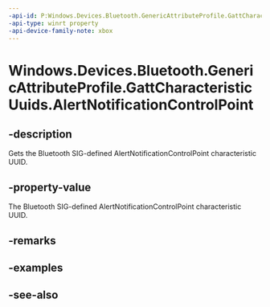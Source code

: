 ```yaml
---
-api-id: P:Windows.Devices.Bluetooth.GenericAttributeProfile.GattCharacteristicUuids.AlertNotificationControlPoint
-api-type: winrt property
-api-device-family-note: xbox
---
```


<!-- Property syntax
public System.Guid AlertNotificationControlPoint { get; }
-->

# Windows.Devices.Bluetooth.GenericAttributeProfile.GattCharacteristicUuids.AlertNotificationControlPoint

## -description
Gets the Bluetooth SIG-defined AlertNotificationControlPoint characteristic UUID.

## -property-value
The Bluetooth SIG-defined AlertNotificationControlPoint characteristic UUID.

## -remarks

## -examples

## -see-also
